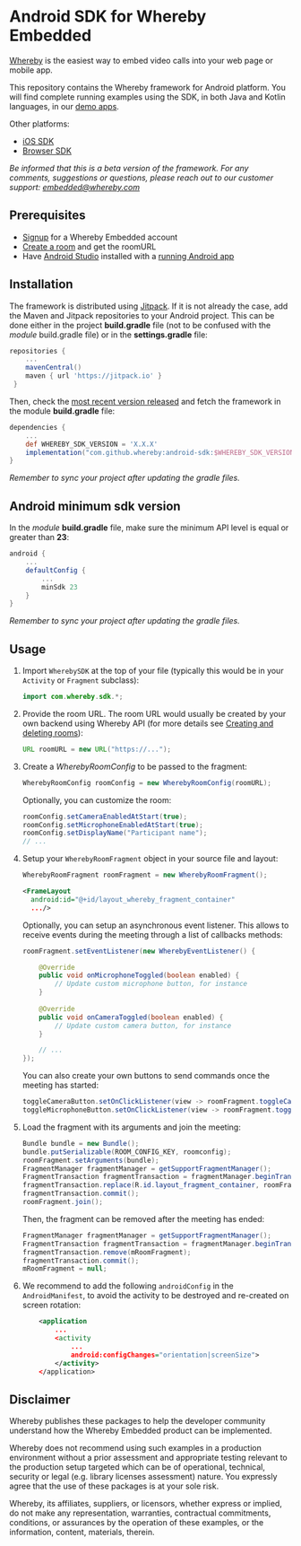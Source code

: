 # Android SDK for Whereby Embedded
[Whereby](https://whereby.com/) is the easiest way to embed video calls into your web page or mobile app.

This repository contains the Whereby framework for Android platform. You will find complete running examples using the SDK, in both Java and Kotlin languages, in our [demo apps](https://github.com/whereby/android-sdk-demo-app).

Other platforms: 
- [iOS SDK](https://github.com/whereby/ios-sdk)
- [Browser SDK](https://github.com/whereby/browser-sdk)

*Be informed that this is a beta version of the framework. For any comments, suggestions or questions, please reach out to our customer support: embedded@whereby.com* 

## Prerequisites
- [Signup](https://whereby.com/org/signup/embedded) for a Whereby Embedded account
- [Create a room](https://docs.whereby.com/creating-and-deleting-rooms) and get the roomURL
- Have [Android Studio](https://developer.android.com/studio/install) installed with a [running Android app](https://developer.android.com/studio/run)

## Installation 
The framework is distributed using [Jitpack](https://docs.jitpack.io/). If it is not already the case, add the Maven and Jitpack repositories to your Android project. This can be done either in the project  **build.gradle** file (not to be confused with the *module* build.gradle file) or in the **settings.gradle** file:
```gradle
repositories {
    ...
    mavenCentral()
    maven { url 'https://jitpack.io' }  
 }
```

Then, check the [most recent version released](https://github.com/whereby/android-sdk/releases) and fetch the framework in the module **build.gradle** file:
```gradle
dependencies {  
    ...
    def WHEREBY_SDK_VERSION = 'X.X.X'
    implementation("com.github.whereby:android-sdk:$WHEREBY_SDK_VERSION@aar") { transitive = true }
}

```
*Remember to sync your project after updating the gradle files.*

## Android minimum sdk version
In the *module* **build.gradle** file, make sure the minimum API level is equal or greater than **23**: 
```gradle
android {  
    ...
    defaultConfig {  
        ...
        minSdk 23
    } 
}
```
*Remember to sync your project after updating the gradle files.*

## Usage
1. Import `WherebySDK` at the top of your file (typically this would be in your `Activity` or `Fragment` subclass):
    ```java
    import com.whereby.sdk.*;
    ```

2. Provide the room URL. The room URL would usually be created by your own backend using Whereby API (for more details see [Creating and deleting rooms](https://docs.whereby.com/creating-and-deleting-rooms)):
    ```java
    URL roomURL = new URL("https://...");
    ```

3. Create a *WherebyRoomConfig* to be passed to the fragment:
    ```java
    WherebyRoomConfig roomConfig = new WherebyRoomConfig(roomURL);
    ```

    Optionally, you can customize the room:
    ```java
    roomConfig.setCameraEnabledAtStart(true);  
    roomConfig.setMicrophoneEnabledAtStart(true); 
    roomConfig.setDisplayName("Participant name");  
    // ...
    ```
4. Setup your `WherebyRoomFragment` object in your source file and layout:
    ```java
    WherebyRoomFragment roomFragment = new WherebyRoomFragment();
    ```
    ```xml
    <FrameLayout  
      android:id="@+id/layout_whereby_fragment_container"  
      .../>
     ```
     
    Optionally, you can setup an asynchronous event listener. This allows to receive events during the meeting through a list of callbacks methods:
    ```java
    roomFragment.setEventListener(new WherebyEventListener() {  
    
        @Override  
        public void onMicrophoneToggled(boolean enabled) {  
            // Update custom microphone button, for instance
        }  
      
        @Override  
        public void onCameraToggled(boolean enabled) {  
            // Update custom camera button, for instance
        }  
    
        // ...
    });  
    ```

    You can also create your own buttons to send commands once the meeting has started:
    ```java
    toggleCameraButton.setOnClickListener(view -> roomFragment.toggleCameraEnabled());  
    toggleMicrophoneButton.setOnClickListener(view -> roomFragment.toggleMicrophoneEnabled());
    ```

5. Load the fragment with its arguments and join the meeting:
    ```java
    Bundle bundle = new Bundle();  
    bundle.putSerializable(ROOM_CONFIG_KEY, roomconfig);  
    roomFragment.setArguments(bundle);  
    FragmentManager fragmentManager = getSupportFragmentManager();  
    FragmentTransaction fragmentTransaction = fragmentManager.beginTransaction();  
    fragmentTransaction.replace(R.id.layout_fragment_container, roomFragment);  
    fragmentTransaction.commit();  
    roomFragment.join();
    ```

    Then, the fragment can be removed after the meeting has ended:
    ```java
    FragmentManager fragmentManager = getSupportFragmentManager();  
    FragmentTransaction fragmentTransaction = fragmentManager.beginTransaction();  
    fragmentTransaction.remove(mRoomFragment);  
    fragmentTransaction.commit();  
    mRoomFragment = null;
    ```

6. We recommend to add the following `androidConfig` in the `AndroidManifest`, to avoid the activity to be destroyed and re-created on screen rotation:
    ```xml
        <application
            ...
            <activity
                ...
                android:configChanges="orientation|screenSize">
            </activity>
        </application>
    ```
    
## Disclaimer
Whereby publishes these packages to help the developer community understand how the Whereby Embedded product can be implemented.

Whereby does not recommend using such examples in a production environment without a prior assessment and appropriate testing relevant to the production setup targeted which can be of operational, technical, security or legal (e.g. library licenses assessment) nature. You expressly agree that the use of these packages is at your sole risk.

Whereby, its affiliates, suppliers, or licensors, whether express or implied, do not make any representation, warranties, contractual commitments, conditions, or assurances by the operation of these examples, or the information, content, materials, therein.

